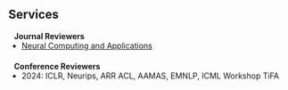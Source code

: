 ## Services


<h4 style="margin:0 10px 0;">Journal Reviewers</h4>

<ul style="margin:0 0 20px;">
  <li><a href="https://link.springer.com/journal/521"><autocolor>Neural Computing and Applications</autocolor></a></li>
</ul>

<h4 style="margin:0 10px 0;">Conference Reviewers</h4>

<ul style="margin:0 0 20px;">
  <li><autocolor>2024: ICLR, Neurips, ARR ACL, AAMAS, EMNLP, ICML Workshop TiFA</autocolor></li>
</ul>
